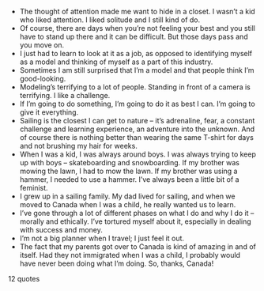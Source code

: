  - The thought of attention made me want to hide in a closet. I wasn’t a kid who liked attention. I liked solitude and I still kind of do.
 - Of course, there are days when you’re not feeling your best and you still have to stand up there and it can be difficult. But those days pass and you move on.
 - I just had to learn to look at it as a job, as opposed to identifying myself as a model and thinking of myself as a part of this industry.
 - Sometimes I am still surprised that I’m a model and that people think I’m good-looking.
 - Modeling’s terrifying to a lot of people. Standing in front of a camera is terrifying. I like a challenge.
 - If I’m going to do something, I’m going to do it as best I can. I’m going to give it everything.
 - Sailing is the closest I can get to nature – it’s adrenaline, fear, a constant challenge and learning experience, an adventure into the unknown. And of course there is nothing better than wearing the same T-shirt for days and not brushing my hair for weeks.
 - When I was a kid, I was always around boys. I was always trying to keep up with boys – skateboarding and snowboarding. If my brother was mowing the lawn, I had to mow the lawn. If my brother was using a hammer, I needed to use a hammer. I’ve always been a little bit of a feminist.
 - I grew up in a sailing family. My dad lived for sailing, and when we moved to Canada when I was a child, he really wanted us to learn.
 - I’ve gone through a lot of different phases on what I do and why I do it – morally and ethically. I’ve tortured myself about it, especially in dealing with success and money.
 - I’m not a big planner when I travel; I just feel it out.
 - The fact that my parents got over to Canada is kind of amazing in and of itself. Had they not immigrated when I was a child, I probably would have never been doing what I’m doing. So, thanks, Canada!

12 quotes